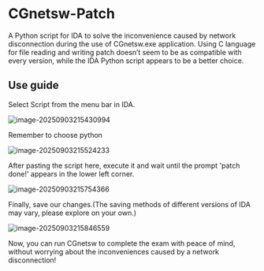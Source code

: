 # CGnetsw-Patch
A Python script for IDA to solve the inconvenience caused by network disconnection during the use of CGnetsw.exe application. Using C language for file reading and writing patch doesn’t seem to be as compatible with every version, while the IDA Python script appears to be a better choice.

## Use guide


Select Script from the menu bar in IDA.

![image-20250903215430994](./images/image-20250903215430994.png)

Remember to choose python

![image-20250903215524233](./images/image-20250903215524233.png)

After pasting the script here, execute it and wait until the prompt 'patch done!' appears in the lower left corner.

![image-20250903215754366](./images/image-20250903215754366.png)

Finally, save our changes.(The saving methods of different versions of IDA may vary, please explore on your own.)



![image-20250903215846559](./images/image-20250903215846559.png)

Now, you can run CGnetsw to complete the exam with peace of mind, without worrying about the inconveniences caused by a network disconnection!
